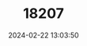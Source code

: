 ---
title: "18207"
category: "Procambarus gibbus"
draft: false
date: 2024-02-22 13:03:50
languages:
  English: ["Muckalee Crayfish"]
---